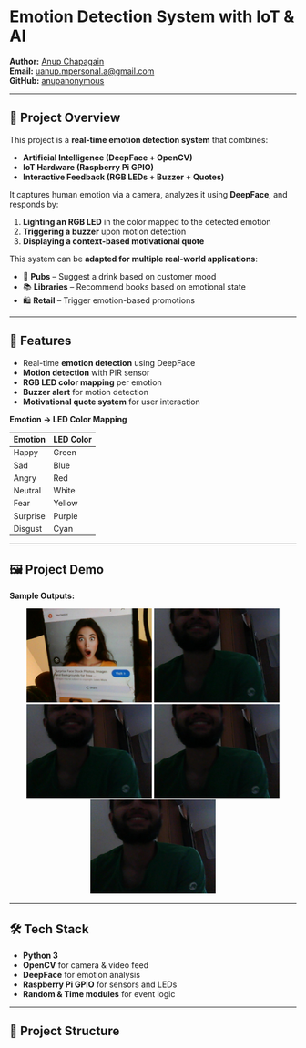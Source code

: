 # Emotion Detection System with IoT & AI

**Author:** [Anup Chapagain](https://github.com/anupanonymous)  
**Email:** uanup.mpersonal.a@gmail.com  
**GitHub:** [anupanonymous](https://github.com/anupanonymous)  

---

## 🌟 Project Overview

This project is a **real-time emotion detection system** that combines:

- **Artificial Intelligence (DeepFace + OpenCV)**  
- **IoT Hardware (Raspberry Pi GPIO)**  
- **Interactive Feedback (RGB LEDs + Buzzer + Quotes)**

It captures human emotion via a camera, analyzes it using **DeepFace**, and responds by:  
1. **Lighting an RGB LED** in the color mapped to the detected emotion  
2. **Triggering a buzzer** upon motion detection  
3. **Displaying a context-based motivational quote**  

This system can be **adapted for multiple real-world applications**:
- 🎵 **Pubs** – Suggest a drink based on customer mood  
- 📚 **Libraries** – Recommend books based on emotional state  
- 🛍 **Retail** – Trigger emotion-based promotions  

---

## 🧠 Features

- Real-time **emotion detection** using DeepFace  
- **Motion detection** with PIR sensor  
- **RGB LED color mapping** per emotion  
- **Buzzer alert** for motion detection  
- **Motivational quote system** for user interaction  

**Emotion → LED Color Mapping**

| Emotion    | LED Color  |
|-----------|-----------|
| Happy     | Green      |
| Sad       | Blue       |
| Angry     | Red        |
| Neutral   | White      |
| Fear      | Yellow     |
| Surprise  | Purple     |
| Disgust   | Cyan       |

---

## 🖼 Project Demo

**Sample Outputs:**

<p align="center">
  <img src="screenshots/captured_frame.jpg" width="220" />
  <img src="screenshots/debug_frame_0.jpg" width="220" />
  <img src="screenshots/debug_frame_1.jpg" width="220" />
  <img src="screenshots/debug_frame_2.jpg" width="220" />
  <img src="screenshots/debug_frame_3.jpg" width="220" />
</p>

---

## 🛠 Tech Stack

- **Python 3**
- **OpenCV** for camera & video feed
- **DeepFace** for emotion analysis
- **Raspberry Pi GPIO** for sensors and LEDs
- **Random & Time modules** for event logic

---

## 📂 Project Structure

